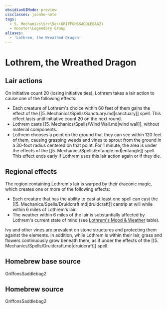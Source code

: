 ```yaml
---
obsidianUIMode: preview
cssclasses: json5e-note
tags:
  - 5. Mechanics\Src\5e\(GRIFFONSSADDLEBAG2)
  - monster\Legendary Group
aliases:
  - 'Lothrem, the Wreathed Dragon'
---
```

# Lothrem, the Wreathed Dragon

## Lair actions


On initiative count 20 (losing initiative ties), Lothrem takes a lair action to cause one of the following effects:

- Each creature of Lothrem's choice within 60 feet of them gains the effect of the [[5. Mechanics/Spells/Sanctuary.md|sanctuary]] spell. This effect lasts until initiative count 20 on the next round.  
- Lothrem casts [[5. Mechanics/Spells/Wind Wall.md|wind wall]], without material components.  
- Lothrem chooses a point on the ground that they can see within 120 feet of them, causing grasping weeds and vines to sprout from the ground in a 30-foot radius centered on that point. For 1 minute, the area is under the effects of the [[5. Mechanics/Spells/Entangle.md|entangle]] spell. This effect ends early if Lothrem uses this lair action again or if they die.  

## Regional effects


The region containing Lothrem's lair is warped by their draconic magic, which creates one or more of the following effects:

- Each creature that has the ability to cast at least one spell can cast the [[5. Mechanics/Spells/Druidcraft.md|druidcraft]] cantrip at will while within 6 miles of Lothrem's lair.  
- The weather within 6 miles of the lair is substantially affected by Lothrem's current state of mind (see [Lothrem's Mood & Weather](compendium/tables/crest-city-weather-patterns-griffonssaddlebag2.md) table).  

Ivy and other vines are prevalent on stone structures and protecting them against the elements. In addition, while Lothrem is within their lair, grass and flowers continuously grow beneath them, as if under the effects of the [[5. Mechanics/Spells/Druidcraft.md|druidcraft]] spell.

## Homebrew base source


GriffonsSaddlebag2

## Homebrew source


GriffonsSaddlebag2
